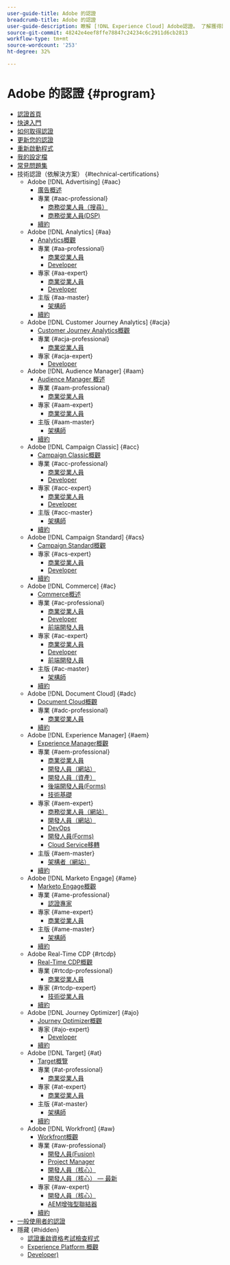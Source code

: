 ```yaml
---
user-guide-title: Adobe 的認證
breadcrumb-title: Adobe 的認證
user-guide-description: 瞭解 [!DNL Experience Cloud] Adobe認證。 了解獲得認證能為您做什麼。
source-git-commit: 48242e4eef8ffe78847c24234c6c2911d6cb2813
workflow-type: tm+mt
source-wordcount: '253'
ht-degree: 32%

---
```



# Adobe 的認證 {#program}

+ [認證首頁](overview.md)
+ [快速入門](getting-started.md)
+ [如何取得認證](how-to-get-certified.md)
+ [更新您的認證](renew.md)
+ [重新啟動程式](restart-program.md)
+ [我的設定檔](my-profile.md)
+ [常見問題集](faq.md)
+ 技術認證（依解決方案） {#technical-certifications}
   + Adobe [!DNL Advertising] {#aac}
      + [廣告概述](/help/certifications/aac/aac-overview.md)
      + 專業 {#aac-professional}
         + [商務從業人員（搜尋）](/help/certifications/aac/aac-search-p-business.md)
         + [商務從業人員(DSP)](/help/certifications/aac/aac-dsp-p-business.md)
      + [續約](/help/certifications/aac/aac-renew.md)
   + Adobe [!DNL Analytics] {#aa}
      + [Analytics概觀](/help/certifications/aa/aa-overview.md)
      + 專業 {#aa-professional}
         + [商業從業人員](/help/certifications/aa/aa-p-business.md)
         + [Developer](/help/certifications/aa/aa-p-developer.md)
      + 專家 {#aa-expert}
         + [商業從業人員](/help/certifications/aa/aa-e-business.md)
         + [Developer](/help/certifications/aa/aa-e-developer.md)
      + 主版 {#aa-master}
         + [架構師](/help/certifications/aa/aa-m-architect.md)
      + [續約](/help/certifications/aa/aa-renew.md)
   + Adobe [!DNL Customer Journey Analytics] {#acja}
      + [Customer Journey Analytics概觀](/help/certifications/acja/acja-overview.md)
      + 專業 {#acja-professional}
         + [商業從業人員](/help/certifications/acja/acja-p-business.md)
      + 專家 {#acja-expert}
         + [Developer](/help/certifications/acja/acja-e-developer.md)
   + Adobe [!DNL Audience Manager] {#aam}
      + [Audience Manager 概述](/help/certifications/aam/aam-overview.md)
      + 專業 {#aam-professional}
         + [商業從業人員](/help/certifications/aam/aam-p-business.md)
      + 專家 {#aam-expert}
         + [商業從業人員](/help/certifications/aam/aam-e-business.md)
      + 主版 {#aam-master}
         + [架構師](/help/certifications/aam/aam-m-architect.md)
      + [續約](/help/certifications/aam/aam-renew.md)
   + Adobe [!DNL Campaign Classic] {#acc}
      + [Campaign Classic概觀](/help/certifications/acc/acc-overview.md)
      + 專業 {#acc-professional}
         + [商業從業人員](/help/certifications/acc/acc-p-business.md)
         + [Developer](/help/certifications/acc/acc-p-developer.md)
      + 專家 {#acc-expert}
         + [商業從業人員](/help/certifications/acc/acc-e-business.md)
         + [Developer](/help/certifications/acc/acc-e-developer.md)
      + 主版 {#acc-master}
         + [架構師](/help/certifications/acc/acc-m-developer.md)
      + [續約](/help/certifications/acc/acc-renew.md)
   + Adobe [!DNL Campaign Standard] {#acs}
      + [Campaign Standard概觀](/help/certifications/acs/acs-overview.md)
      + 專家 {#acs-expert}
         + [商業從業人員](/help/certifications/acs/acs-e-business.md)
         + [Developer](/help/certifications/acs/acs-e-developer.md)
      + [續約](/help/certifications/acs/acs-renew.md)
   + Adobe [!DNL Commerce] {#ac}
      + [Commerce概述](/help/certifications/ac/ac-overview.md)
      + 專業 {#ac-professional}
         + [商業從業人員](/help/certifications/ac/ac-p-business.md)
         + [Developer](/help/certifications/ac/ac-p-developer.md)
         + [前端開發人員](/help/certifications/ac/ac-p-fedeveloper0623.md)
      + 專家 {#ac-expert}
         + [商業從業人員](/help/certifications/ac/ac-e-business.md)
         + [Developer](/help/certifications/ac/ac-e-developer.md)
         + [前端開發人員](/help/certifications/ac/ac-e-fedeveloper0623.md)
      + 主版 {#ac-master}
         + [架構師](/help/certifications/ac/ac-m-architect.md)
      + [續約](/help/certifications/ac/ac-renew.md)
   + Adobe [!DNL Document Cloud] {#adc}
      + [Document Cloud概觀](/help/certifications/adc/adc-overview.md)
      + 專業 {#adc-professional}
         + [商業從業人員](/help/certifications/adc/adc-p-business.md)
      + [續約](/help/certifications/adc/adc-renew.md)
   + Adobe [!DNL Experience Manager] {#aem}
      + [Experience Manager概觀](/help/certifications/aem/aem-overview.md)
      + 專業 {#aem-professional}
         + [商業從業人員](/help/certifications/aem/aem-p-business.md)
         + [開發人員（網站）](/help/certifications/aem/aem-sites-p-developer.md)
         + [開發人員（資產）](/help/certifications/aem/aem-assets-p-developer.md)
         + [後端開發人員(Forms)](/help/certifications/aem/aem-forms-p-bedeveloper.md)
         + [技術基礎](/help/certifications/aem/aem-p-foundations.md)
      + 專家 {#aem-expert}
         + [商務從業人員（網站）](/help/certifications/aem/aem-sites-e-business.md)
         + [開發人員（網站）](/help/certifications/aem/aem-sites-e-developer.md)
         + [DevOps](/help/certifications/aem/aem-devops-e-engineer.md)
         + [開發人員(Forms)](/help/certifications/aem/aem-forms-e-developer.md)
         + [Cloud Service移轉](/help/certifications/aem/aem-cs-e-migration.md)
      + 主版 {#aem-master}
         + [架構者（網站）](/help/certifications/aem/aem-sites-m-architect.md)
      + [續約](/help/certifications/aem/aem-renew.md)
   + Adobe [!DNL Marketo Engage] {#ame}
      + [Marketo Engage概觀](/help/certifications/ame/ame-overview.md)
      + 專業 {#ame-professional}
         + [認證專家](/help/certifications/ame/ame-p.md)
      + 專家 {#ame-expert}
         + [商業從業人員](/help/certifications/ame/ame-e-business.md)
      + 主版 {#ame-master}
         + [架構師](/help/certifications/ame/ame-m-architect-23-08.md)
      + [續約](/help/certifications/ame/ame-renew.md)
   + Adobe Real-Time CDP {#rtcdp}
      + [Real-Time CDP概觀](/help/certifications/rtcdp/rtcdp-overview.md)
      + 專業 {#rtcdp-professional}
         + [商業從業人員](/help/certifications/rtcdp/rtcdp-p-business.md)
      + 專家 {#rtcdp-expert}
         + [技術從業人員](/help/certifications/rtcdp/rtcdp-e-technical.md)
      + [續約](/help/certifications/rtcdp/rtcdp-renew.md)
   + Adobe [!DNL Journey Optimizer] {#ajo}
      + [Journey Optimizer概觀](/help/certifications/ajo/ajo-overview.md)
      + 專家 {#ajo-expert}
         + [Developer](/help/certifications/ajo/ajo-e-developer-23-10.md)
      + [續約](/help/certifications/ajo/ajo-renew.md)
   + Adobe [!DNL Target] {#at}
      + [Target概覽](/help/certifications/at/at-overview.md)
      + 專業 {#at-professional}
         + [商業從業人員](/help/certifications/at/at-p-business.md)
      + 專家 {#at-expert}
         + [商業從業人員](/help/certifications/at/at-e-business.md)
      + 主版 {#at-master}
         + [架構師](/help/certifications/at/at-m-architect0623.md)
      + [續約](/help/certifications/at/at-renew.md)
   + Adobe [!DNL Workfront] {#aw}
      + [Workfront概觀](/help/certifications/aw/aw-overview.md)
      + 專業 {#aw-professional}
         + [開發人員(Fusion)](/help/certifications/aw/aw-fusion-p-developer.md)
         + [Project Manager](/help/certifications/aw/aw-p-project-manager.md)
         + [開發人員（核心）](/help/certifications/aw/aw-core-p-developer.md)
         + [開發人員（核心） — 最新](/help/certifications/aw/aw-core-p-developer-23-12.md)
      + 專家 {#aw-expert}
         + [開發人員（核心）](/help/certifications/aw/aw-core-e-developer-23-08.md)
         + [AEM增強型聯結器](/help/certifications/aw/aw-aem-e-connector.md)
      + [續約](/help/certifications/aw/aw-renew.md)
+ [一般使用者的認證](https://learning.adobe.com/certification/credentials)
+ 隱藏 {#hidden}
   + [認證重啟資格考試檢查程式](exam-eligibility-check.md)
   + [Experience Platform 概觀](/help/certifications/aep/aep-overview.md)
   + [Developer)](/help/certifications/aep/aep-e-foundations.md)
